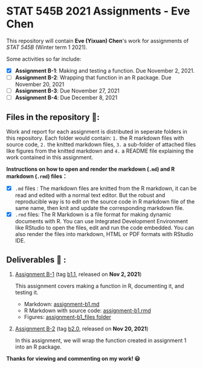 STAT 545B 2021 Assignments - Eve Chen
================================

This repository will contain **Eve (Yixuan) Chen**'s work for assignments of *STAT 545B* (Winter term 1 2021). 

Some activities so far include:
- [x] **Assignment B-1**: Making and testing a function. Due November 2, 2021.
- [ ] **Assignment B-2**: Wrapping that function in an R package. Due November 20, 2021
- [ ] **Assignment B-3**: Due November 27, 2021
- [ ] **Assignment B-4**: Due December 8, 2021

## Files in the repository 📂:

Work and report for each assignment is distributed in seperate folders in this repository. Each folder would contain: `1.` the R markdown files with source code, `2.` the knitted markdown files, `3.` a sub-folder of attached files like figures from the knitted markdown and `4.` a README file explaining the work contained in this assignment.

**Instructions on how to open and render the markdown (`.md`) and R markdown (`.rmd`) files：**
- [x]  `.md` files : The markdown files are knitted from the R markdown, it can be read and edited with a normal text editor. But the robust and reproducible way is to edit on the source code in R markdown file of the same name, then knit and update the corresponding markdown file.
- [x] `.rmd` files: The R Markdown is a file format for making dynamic documents with R. You can use Integrated Development Environment like RStudio to open the files, edit and run the code embedded. You can also render the files into markdown, HTML or PDF formats with RStudio IDE.

## Deliverables 📔 : 

1. [Assignment B-1](https://github.com/stat545ubc-2021/functions-eve-chen97/tree/main/Assignment%20B-1) (tag [b1.1](https://github.com/stat545ubc-2021/functions-eve-chen97/releases/tag/b1.1), released on **Nov 2, 2021**)
    
    This assignment covers making a function in R, documenting it, and testing it.
    - Markdown: [assignment-b1.md](https://github.com/stat545ubc-2021/functions-eve-chen97/blob/main/Assignment%20B-1/assignment-b1.md)
    - R Markdown with source code: [assignment-b1.rmd](https://github.com/stat545ubc-2021/functions-eve-chen97/blob/main/Assignment%20B-1/assignment-b1.Rmd)
    - Figures: [assignment-b1_files folder](https://github.com/stat545ubc-2021/functions-eve-chen97/tree/main/Assignment%20B-1/assignment-b1_files/figure-gfm)
    
2. [Assignment B-2](https://github.com/stat545ubc-2021/functions-eve-chen97/tree/main/Assignment%20B-2) (tag [b2.0](https://github.com/stat545ubc-2021/functions-eve-chen97/releases/tag/b2.0), released on **Nov 20, 2021**)
    
    In this assignment, we will wrap the function created in assignment 1 into an R package.


**Thanks for viewing and commenting on my work! 😃**
